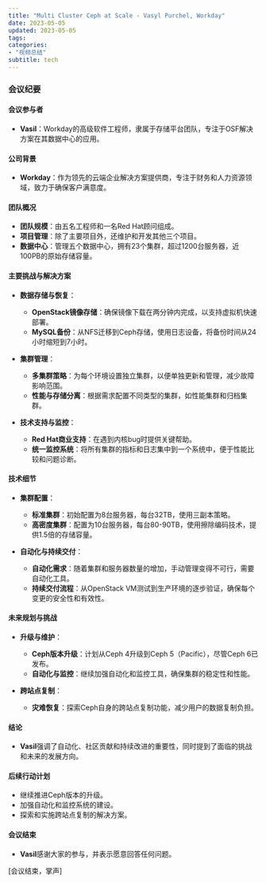 ```yaml
---
title: "Multi Cluster Ceph at Scale - Vasyl Purchel, Workday"
date: 2023-05-05
updated: 2023-05-05
tags:
categories:
- "视频总结"
subtitle: tech
---
```



### 会议纪要

#### 会议参与者
- **Vasil**：Workday的高级软件工程师，隶属于存储平台团队，专注于OSF解决方案在其数据中心的应用。

#### 公司背景
- **Workday**：作为领先的云端企业解决方案提供商，专注于财务和人力资源领域，致力于确保客户满意度。

#### 团队概况
- **团队规模**：由五名工程师和一名Red Hat顾问组成。
- **项目管理**：除了主要项目外，还维护和开发其他三个项目。
- **数据中心**：管理五个数据中心，拥有23个集群，超过1200台服务器，近100PB的原始存储容量。

#### 主要挑战与解决方案
- **数据存储与恢复**：
  - **OpenStack镜像存储**：确保镜像下载在两分钟内完成，以支持虚拟机快速部署。
  - **MySQL备份**：从NFS迁移到Ceph存储，使用日志设备，将备份时间从24小时缩短到7小时。

- **集群管理**：
  - **多集群策略**：为每个环境设置独立集群，以便单独更新和管理，减少故障影响范围。
  - **性能与存储分离**：根据需求配置不同类型的集群，如性能集群和归档集群。

- **技术支持与监控**：
  - **Red Hat商业支持**：在遇到内核bug时提供关键帮助。
  - **统一监控系统**：将所有集群的指标和日志集中到一个系统中，便于性能比较和问题诊断。

#### 技术细节
- **集群配置**：
  - **标准集群**：初始配置为8台服务器，每台32TB，使用三副本策略。
  - **高密度集群**：配置为10台服务器，每台80-90TB，使用擦除编码技术，提供1.5倍的存储容量。

- **自动化与持续交付**：
  - **自动化需求**：随着集群和服务器数量的增加，手动管理变得不可行，需要自动化工具。
  - **持续交付流程**：从OpenStack VM测试到生产环境的逐步验证，确保每个变更的安全性和有效性。

#### 未来规划与挑战
- **升级与维护**：
  - **Ceph版本升级**：计划从Ceph 4升级到Ceph 5（Pacific），尽管Ceph 6已发布。
  - **自动化与监控**：继续加强自动化和监控工具，确保集群的稳定性和性能。

- **跨站点复制**：
  - **灾难恢复**：探索Ceph自身的跨站点复制功能，减少用户的数据复制负担。

#### 结论
- **Vasil**强调了自动化、社区贡献和持续改进的重要性，同时提到了面临的挑战和未来的发展方向。

#### 后续行动计划
- 继续推进Ceph版本的升级。
- 加强自动化和监控系统的建设。
- 探索和实施跨站点复制的解决方案。

#### 会议结束
- **Vasil**感谢大家的参与，并表示愿意回答任何问题。

[会议结束，掌声]